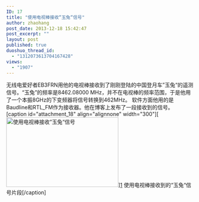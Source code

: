 ```yaml
---
ID: 17
title: "使用电视棒接收“玉兔“信号"
author: zhaohang
post_date: 2013-12-18 15:42:47
post_excerpt: ""
layout: post
published: true
duoshuo_thread_id:
  - "1312073613704167428"
views:
  - "1907"
---
```

<p>无线电爱好者EB3FRN用他的电视棒接收到了刚刚登陆的中国登月车”玉兔“的遥测信号。“玉兔”的频率是8462.08000 MHz，并不在电视棒的频率范围，于是他用了一个本振8GHz的下变频器将信号转换到462MHz。 软件方面他用的是Baudline和RTL_FM作为接收器。他在博客上发布了一段接收到的信号。 [caption id="attachment_18" align="alignnone" width="300"][<img class="size-medium wp-image-18" alt="使用电视棒接收“玉兔“信号" src="http://www.hackrf.net/wp-content/uploads/2013/12/yutu_rtlsdr-300x187.png" width="300" height="187" />]<a href="http://www.hackrf.net/wp-content/uploads/2013/12/yutu_rtlsdr.png">1</a> 使用电视棒接收到的“玉兔“信号片段[/caption]</p>
